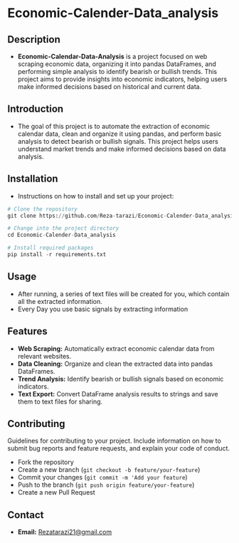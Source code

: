 # Economic-Calender-Data_analysis

## Description
- **Economic-Calendar-Data-Analysis** is a project focused on web scraping economic data, organizing it into pandas DataFrames, and performing simple analysis to identify bearish or bullish trends. This project aims to provide insights into economic indicators, helping users make informed decisions based on historical and current data.

## Introduction
- The goal of this project is to automate the extraction of economic calendar data, clean and organize it using pandas, and perform basic analysis to detect bearish or bullish signals. This project helps users understand market trends and make informed decisions based on data analysis.
## Installation
- Instructions on how to install and set up your project:

```python
# Clone the repository
git clone https://github.com/Reza-tarazi/Economic-Calender-Data_analysis.git

# Change into the project directory
cd Economic-Calender-Data_analysis

# Install required packages
pip install -r requirements.txt
```
## Usage
- After running, a series of text files will be created for you, which contain all the extracted information.
- Every Day you use basic signals by extracting information
## Features
- **Web Scraping:** Automatically extract economic calendar data from relevant websites.
- **Data Cleaning:** Organize and clean the extracted data into pandas DataFrames.
- **Trend Analysis:** Identify bearish or bullish signals based on economic indicators.
- **Text Export:** Convert DataFrame analysis results to strings and save them to text files for sharing.

## Contributing
Guidelines for contributing to your project. Include information on how to submit bug reports and feature requests, and explain your code of conduct.
- Fork the repository
- Create a new branch (```git checkout -b feature/your-feature```)
- Commit your changes (```git commit -m 'Add your feature```)
- Push to the branch (```git push origin feature/your-feature```)
- Create a new Pull Request

## Contact
- **Email:** Rezatarazi21@gmail.com
